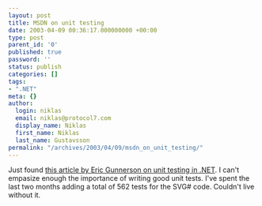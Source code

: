 ```yaml
---
layout: post
title: MSDN on unit testing
date: 2003-04-09 00:36:17.000000000 +00:00
type: post
parent_id: '0'
published: true
password: ''
status: publish
categories: []
tags:
- ".NET"
meta: {}
author:
  login: niklas
  email: niklas@protocol7.com
  display_name: Niklas
  first_name: Niklas
  last_name: Gustavsson
permalink: "/archives/2003/04/09/msdn_on_unit_testing/"
---
```

Just found [this article by Eric Gunnerson on unit testing in .NET](http://msdn.microsoft.com/library/default.asp?url=/library/en-us/dncscol/html/csharp03202003.asp "Working with C#"). I can't empasize enough the importance of writing good unit tests. I've spent the last two months adding a total of 562 tests for the SVG# code. Couldn't live without it.

